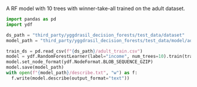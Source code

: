 A RF model with 10 trees with winner-take-all trained on the adult dataset.

```python
import pandas as pd
import ydf

ds_path = "third_party/yggdrasil_decision_forests/test_data/dataset"
model_path = "third_party/yggdrasil_decision_forests/test_data/model/adult_binary_class_rf_wta_small"

train_ds = pd.read_csv(f"{ds_path}/adult_train.csv")
model = ydf.RandomForestLearner(label="income", num_trees=10).train(train_ds)
model.set_node_format(ydf.NodeFormat.BLOB_SEQUENCE_GZIP)
model.save(model_path)
with open(f"{model_path}/describe.txt", "w") as f:
  f.write(model.describe(output_format="text"))
```
